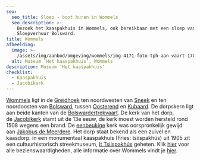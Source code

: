 ```yaml
---
seo:
  seo_title: Sloep - boot huren in Wommels
  seo_description: >-
    Bezoek het kaaspakhuis in Wommels, ook bereikbaar met een sloep van
    Sloepverhuur Bolsward.
title: Wommels
afbeelding:
  image: >-
    /assets/img/aanbod/omgeving/wommels/img-4171-foto-tph-aan-vaart-1703928855.jpeg
  alt: Museum ‘Het kaaspakhuis’, Wommels
description: Museum ‘Het kaaspakhuis’
checklist:
  - Kaaspakhuis
  - Jacobikerk
---
```


<a target="_blank" rel="noopener" href="https://nl.wikipedia.org/wiki/Wommels">Wommels</a> ligt in de&nbsp;<a target="_blank" rel="noopener" href="https://nl.wikipedia.org/wiki/Greidhoek">Greidhoek</a>&nbsp;ten noordwesten van&nbsp;<a target="_blank" rel="noopener" href="https://nl.wikipedia.org/wiki/Sneek_(stad)">Sneek</a>&nbsp;en ten noordoosten van&nbsp;<a target="_blank" rel="noopener" href="https://nl.wikipedia.org/wiki/Bolsward">Bolsward</a>, tussen&nbsp;<a target="_blank" rel="noopener" href="https://nl.wikipedia.org/wiki/Oosterend_(S%C3%BAdwest-Frysl%C3%A2n)">Oosterend</a>&nbsp;en&nbsp;<a target="_blank" rel="noopener" href="https://nl.wikipedia.org/wiki/Kubaard">Kubaard</a>. De dorpskern ligt aan beide kanten van de&nbsp;<a target="_blank" rel="noopener" href="https://nl.wikipedia.org/wiki/Bolswardertrekvaart">Bolswardertrekvaart</a>. De kerk van het dorp, de&nbsp;<a target="_blank" rel="noopener" href="https://nl.wikipedia.org/wiki/Jacobikerk_(Wommels)">Jacobikerk</a>&nbsp;stamt uit de 13e eeuw, de kerk moest worden hersteld rond 1508 wegens een brand. De&nbsp;<a target="_blank" rel="noopener" href="https://nl.wikipedia.org/wiki/Beuk_(architectuur)">eenbeukige</a>&nbsp;kerk was oorspronkelijk gewijd aan&nbsp;<a target="_blank" rel="noopener" href="https://nl.wikipedia.org/wiki/Jakobus_de_Meerdere">Jakobus de Meerdere</a>. Het dorp staat bekend als een zuivel en kaasdorp. in een monumentaal kaaspakhuis (Fries: tsiispakh&uacute;s) uit 1905 zit een cultuurhistorisch streekmuseum,&nbsp;<a target="_blank" rel="noopener" href="https://nl.wikipedia.org/wiki/It_Tsiispakh%C3%BAs">It Tsiispakh&uacute;s</a>&nbsp;geheten. Klik <a target="_blank" rel="noopener" href="https://nl.wikipedia.org/wiki/Lijst_van_rijksmonumenten_in_Wommels">hier</a> voor alle bezienswaardigheden, alle informatie over Wommels vindt je <a target="_blank" rel="noopener" href="https://wommels.nl">hier</a>.&nbsp;
